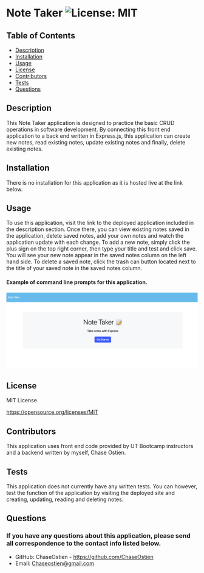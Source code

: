 # Note Taker ![License: MIT](https://img.shields.io/badge/License-MIT-yellow.svg)

## Table of Contents
* [Description](#description)
* [Installation](#installation)
* [Usage](#usage)
* [License](#license)
* [Contributors](#contributors)
* [Tests](#tests)
* [Questions](#questions)

## Description
This Note Taker application is designed to practice the basic CRUD operations in software development. By connecting this front end application to a back end written in Express.js, this application can create new notes, read existing notes, update existing notes and finally, delete existing notes.  
## Installation
There is no installation for this application as it is hosted live at the link below. 
## Usage
To use this application, visit the link to the deployed application included in the description section. Once there, you can view existing notes saved in the application, delete saved notes, add your own notes and watch the application update with each change. To add a new note, simply click the plus sign on the top right corner, then type your title and test and click save. You will see your new note appear in the saved notes column on the left hand side. To delete a saved note, click the trash can button located next to the title of your saved note in the saved notes column. 
#### Example of command line prompts for this application.
![Screenshot of command line prompts.](./public/assets/img/Screenshot11.png)
## License
MIT License

https://opensource.org/licenses/MIT
## Contributors
This application uses front end code provided by UT Bootcamp instructors and a backend written by myself, Chase Ostien.
## Tests
This application does not currently have any written tests. You can however, test the function of the application by visiting the deployed site and creating, updating, reading and deleting notes. 
## Questions
### If you have any questions about this application, please send all correspondence to the contact info listed below. 
* GitHub: ChaseOstien - https://github.com/ChaseOstien
* Email: Chaseostien@gmail.com
